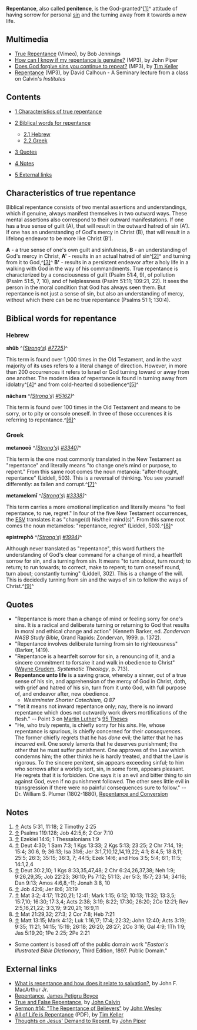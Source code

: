 **Repentance**, also called **penitence**, is the
God-granted^[[1]](#note-0)^ attitude of having sorrow for personal
[sin](Sin "Sin") and the turning away from it towards a new life.


## Multimedia

-   [True Repentance](http://vimeo.com/3497645) (Vimeo), by Bob
    Jennings
-   [How can I know if my repentance is genuine?](http://media.desiringgod.org/audio/q_and_a/3582_how_can_i_know_if_my_repentance_is_genuine.mp3)
    (MP3), by John Piper
-   [Does God forgive sins you continue to repeat?](http://www.streamload.com/rpcsermons/QandA/Does%20God%20forgive%20sins%20you%20continue%20to%20repeat.mp3)
    (MP3), by [Tim Keller](Tim_Keller "Tim Keller")
-   [Repentance](http://covenantseminary.inmotionhosting.com/CH523_Lecture_13.mp3)
    (MP3), by David Calhoun - A Seminary lecture from a class on
    Calvin's *Institutes*

## Contents

-   [1 Characteristics of true repentance](#Characteristics_of_true_repentance)
-   [2 Biblical words for repentance](#Biblical_words_for_repentance)
    -   [2.1 Hebrew](#Hebrew)
    -   [2.2 Greek](#Greek)

-   [3 Quotes](#Quotes)
-   [4 Notes](#Notes)
-   [5 External links](#External_links)



## Characteristics of true repentance

Biblical repentance consists of two mental assertions and
understandings, which if genuine, always manifest themselves in two
outward ways. These mental assertions also correspond to their
outward manifestations. If one has a true sense of guilt (A), that
will result in the outward hatred of sin (A'). If one has an
understanding of God's mercy in Christ (B), that will result in a
lifelong endeavor to be more like Christ (B').

**A** - a true sense of one's own guilt and sinfulness,
**B** - an understanding of God's mercy in Christ,
**A'** - results in an actual hatred of sin^[[2]](#note-1)^ and
turning from it to God,^[[3]](#note-2)^
**B'** - results in a persistent endeavor after a holy life in a
walking with God in the way of his commandments.
True repentance is characterized by a consciousness of guilt (Psalm
51:4, 9), of pollution (Psalm 51:5, 7, 10), and of helplessness
(Psalm 51:11; 109:21, 22). It sees the person in the moral
condition that God has always seen them. But repentance is not just
a sense of sin, but also an understanding of mercy, without which
there can be no true repentance (Psalms 51:1; 130:4).

## Biblical words for repentance

### Hebrew

**shûb**
^*[[Strong's](Strong's_Concordance\ "Strong's\ Concordance")\ [\#7725](http://www.biblestudytools.net/Lexicons/Hebrew/heb.cgi?number=7725&version=nas)]*^

This term is found over 1,000 times in the Old Testament, and in
the vast majority of its uses refers to a literal change of
direction. However, in more than 200 occurrences it refers to
Israel or God turning toward or away from one another. The modern
idea of repentance is found in turning away from
idolatry^[[4]](#note-3)^ and from cold-hearted
disobedience^[[5]](#note-4)^

**nâcham**
^*[[Strong's](Strong's_Concordance\ "Strong's\ Concordance")\ [\#5162](http://www.biblestudytools.net/Lexicons/Hebrew/heb.cgi?number=5162&version=nas)]*^

This term is found over 100 times in the Old Testament and means to
be sorry, or to pity or console oneself. In three of those
occurences it is referring to repentance.^[[6]](#note-5)^

### Greek

**metanoeō**
^*[[Strong's](Strong's_Concordance\ "Strong's\ Concordance")\ [\#3340](http://www.biblestudytools.net/Lexicons/Greek/grk.cgi?number=3340&version=nas)]*^

This term is the one most commonly translated in the New Testament
as "repentance" and literally means "to change one’s mind or
purpose, to repent." From this same root comes the noun metanoia:
"after-thought, repentance" (Liddell, 503). This is a reversal of
thinking. You see yourself differently: as fallen and
corrupt.^[[7]](#note-6)^

**metamelomī**
^*[[Strong's](Strong's_Concordance\ "Strong's\ Concordance")\ [\#3338](http://www.biblestudytools.net/Lexicons/Greek/grk.cgi?number=3338&version=nas)]*^

This term carries a more emotional implication and literally means
"to feel repentance, to rue, regret." In four of the five New
Testament occurrences, the [ESV](ESV "ESV") translates it as
"change(d) his/their mind(s)". From this same root comes the noun
metamelos: "repentance, regret" (Liddell, 503).^[[8]](#note-7)^

**epistrephō**
^*[[Strong's](Strong's_Concordance\ "Strong's\ Concordance")\ [\#1994](http://www.biblestudytools.net/Lexicons/Greek/grk.cgi?number=1994&version=nas)]*^

Although never translated as "repentance", this word furthers the
understanding of God's clear command for a change of mind, a
heartfelt sorrow for sin, and a turning from sin. It means "to turn
about, turn round; to return; to run towards; to correct, make to
repent; to turn oneself round, turn about; constantly turning"
(Liddell, 302). This is a change of the will. This is decidedly
turning from sin and the ways of sin to follow the ways of
Christ.^[[9]](#note-8)^

## Quotes

-   "Repentance is more than a change of mind or feeling sorry for
    one's sins. It is a radical and deliberate turning or returning to
    God that results in moral and ethical change and action” (Kenneth
    Barker, ed. *Zondervan NASB Study Bible*, Grand Rapids: Zondervan,
    1999. p. 1372).
-   "Repentance involves deliberate turning from sin to
    righteousness" (Barker, 1419).
-   "Repentance is a heartfelt sorrow for sin, a renouncing of it,
    and a sincere commitment to forsake it and walk in obedience to
    Christ" ([Wayne Grudem](Wayne_Grudem "Wayne Grudem"),
    *Systematic Theology*, p. 713).
-   **Repentance unto life** is a saving grace, whereby a sinner,
    out of a true sense of his sin, and apprehension of the mercy of
    God in Christ, doth, with grief and hatred of his sin, turn from it
    unto God, with full purpose of, and endeavor after, new obedience.
    - *Westminster Shorter Catechism, Q.87*
-   "Yet it means not inward repentance only; nay, there is no
    inward repentance which does not outwardly work divers
    mortifications of the flesh." -- Point 3 on
    [Martin Luther](Martin_Luther "Martin Luther")'s
    [95 Theses](95_Theses "95 Theses")
-   "He, who truly repents, is chiefly sorry for his *sins*. He,
    whose repentance is spurious, is chiefly concerned for their
    *consequences*. The former chiefly regrets that he has *done* evil;
    the latter that he has *incurred* evil. One sorely laments that he
    deserves punishment; the other that he must suffer punishment. One
    approves of the Law which condemns him; the other thinks he is
    hardly treated, and that the Law is rigorous. To the sincere
    penitent, sin appears exceeding sinful; to him who sorrows after a
    worldly sort, sin, in some form, appears pleasant. He regrets that
    it is forbidden. One says it is an evil and bitter thing to sin
    against God, even if no punishment followed. The other sees little
    evil in transgression if there were no painful consequences sure to
    follow." -- Dr. William S. Plumer (1802-1880),
    [Repentance and Conversion](http://www.apuritansmind.com/TULIP/PlumerWilliamRepentanceConversion.htm)

## Notes

1.  [↑](#ref-0) Acts 5:31, 11:18; 2 Timothy 2:25
2.  [↑](#ref-1) Psalms 119:128; Job 42:5,6; 2 Cor 7:10
3.  [↑](#ref-2) Ezekiel 14:6; 1 Thessalonians 1:9
4.  [↑](#ref-3) Deut 4:30; 1 Sam 7:3; 1 Kgs 13:33; 2 Kgs 5:13;
    23:25; 2 Chr 7:14, 19; 15:4; 30:6, 9; 36:13; Isa 31:6; Jer
    3:1,7,10,12,14,19,22; 4:1; 8:4,5; 18:8,11; 25:5; 26:3; 35:15; 36:3,
    7; 44:5; Ezek 14:6; and Hos 3:5; 5:4; 6:1; 11:5; 14:1,2,4
5.  [↑](#ref-4) Deut 30:2,10; 1 Kgs 8:33,35,47,48; 2 Chr
    6:24,26,37,38; Neh 1:9; 9:26,29,35; Job 22:23; 36:10; Ps 7:12;
    51:13; Jer 5:3; 15:7; 23:14; 34:16; Dan 9:13; Amos 4:6,8,-11; Jonah
    3:8, 10
6.  [↑](#ref-5) Job 42:6; Jer 8:6; 31:19
7.  [↑](#ref-6) Mat 3:2; 4:17; 11:20,21; 12:41; Mark 1:15; 6:12;
    10:13; 11:32; 13:3,5; 15:7,10; 16:30; 17:3,4; Acts 2:38; 3:19;
    8:22; 17:30; 26:20; 2Co 12:21; Rev 2:5,16,21,22; 3:3,19; 9:20,21;
    16:9,11
8.  [↑](#ref-7) Mat 21:29,32; 27:3; 2 Cor 7:8; Heb 7:21
9.  [↑](#ref-8) Matt 13:15; Mark 4:12; Luk 1:16,17; 17:4; 22:32;
    John 12:40; Acts 3:19; 9:35; 11:21; 14:15; 15:19; 26:18; 26:20;
    28:27; 2Co 3:16; Gal 4:9; 1Th 1:9; Jas 5:19,20; 1Pe 2:25; 2Pe 2:21

-   Some content is based off of the public domain work
    "*Easton's Illustrated Bible Dictionary*, Third Edition, 1897.
    Public Domain."

## External links

-   [What is repentance and how does it relate to salvation?](http://www.biblebb.com/files/macqa/IA-repent.htm),
    by John F. MacArthur Jr.
-   [Repentance](http://www.founders.org/library/boyce1/ch33.html),
    [James Petigru Boyce](James_Petigru_Boyce "James Petigru Boyce")
-   [True and False Repentance](http://www.founders.org/FJ14/article2.html),
    by [John Calvin](John_Calvin "John Calvin")
-   [Sermon \#14: "The Repentance of Believers"](http://gbgm-umc.org/umhistory/wesley/sermons/serm-014.stm)
    by [John Wesley](John_Wesley "John Wesley")
-   [All of Life is Repentance](http://www.greentreewebster.org/Articles/All%20of%20Life%20is%20Repentance.pdf)
    (PDF), by [Tim Keller](Tim_Keller "Tim Keller")
-   [Thoughts on Jesus' Demand to Repent](http://www.desiringgod.org/ResourceLibrary/TasteAndSee/ByDate/2006/1780_Thoughts_on_Jesus_Demand_to_Repent/),
    by [John Piper](John_Piper "John Piper")



